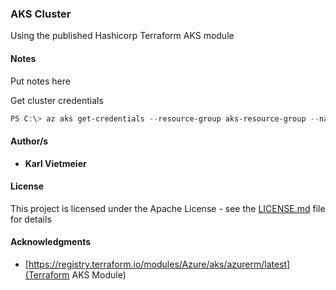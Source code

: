 ### AKS Cluster

Using the published Hashicorp Terraform AKS module

#### Notes

Put notes here
  
Get cluster credentials

```powershell
PS C:\> az aks get-credentials --resource-group aks-resource-group --name cpumgrtesting

```




#### Author/s

* **Karl Vietmeier**

#### License

This project is licensed under the Apache License - see the [LICENSE.md](LICENSE.md) file for details

#### Acknowledgments

* [https://registry.terraform.io/modules/Azure/aks/azurerm/latest](Terraform AKS Module)
